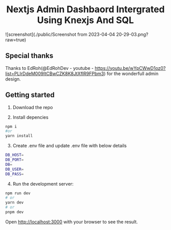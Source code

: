 <p align="center">
    <h1 align="center">Nextjs Admin Dashbaord Intergrated Using Knexjs And SQL</h1>
</p>

![screenshot](./public/Screenshot from 2023-04-04 20-29-03.png?raw=true)

## Special thanks

Thanks to EdRoh(@EdRohDev - youtube - https://youtu.be/wYpCWwD1oz0?list=PLIrDdeM009ItCBwCZK8K8JtXfIR9FPbm3) for the wonderfull admin design.

## Getting started

1. Download the repo

2. Install depencies

```bash
npm i
#or
yarn install
```
3. Create .env file and update .env file with below details

```bash
DB_HOST=
DB_PORT=
DB=
DB_USER=
DB_PASS=
```

4. Run the development server:

```bash
npm run dev
# or
yarn dev
# or
pnpm dev
```

Open [http://localhost:3000](http://localhost:3000) with your browser to see the result.
